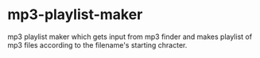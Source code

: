 # mp3-playlist-maker
mp3 playlist maker which gets input from mp3 finder and makes playlist of mp3 files according to the filename's starting chracter.
